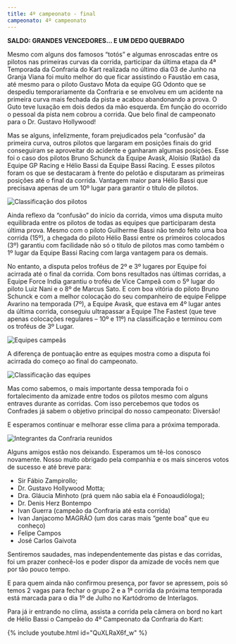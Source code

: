 ```yaml
---
title: 4º campeonato - final
campeonato: 4º campeonato
---
```


**SALDO: GRANDES VENCEDORES... E UM DEDO QUEBRADO**

Mesmo com alguns dos famosos “totós” e algumas enroscadas entre os pilotos nas primeiras curvas da corrida, participar da última etapa da 4ª Temporada da Confraria do Kart realizada no último dia 03 de Junho na Granja Viana foi muito melhor do que ficar assistindo o Faustão em casa, até mesmo para o piloto Gustavo Mota da equipe GG Odonto que se despediu temporariamente da Confraria e se envolveu em um acidente na primeira curva mais fechada da pista e acabou abandonando a prova. O Guto teve luxação em dois dedos da mão esquerda. Em função do ocorrido o pessoal da pista nem cobrou a corrida. Que belo final de campeonato para o Dr. Gustavo Hollywood!

Mas se alguns, infelizmente, foram prejudicados pela “confusão” da primeira curva, outros pilotos que largaram em posições finais do grid conseguiram se aproveitar do acidente e ganharam algumas posições. Esse foi o caso dos pilotos Bruno Schunck da Equipe Avask, Aloísio (Ratão) da Equipe GP Racing e Hélio Bassi da Equipe Bassi Racing. E esses pilotos foram os que se destacaram à frente do pelotão e disputaram as primeiras posições até o final da corrida. Vantagem maior para Hélio Bassi que precisava apenas de um 10º lugar para garantir o título de pilotos.

![Classificação dos pilotos](/uploads/Classific2012_sem1_prova06_Pilotos.jpg)

Ainda reflexo da “confusão” do início da corrida, vimos uma disputa muito equilibrada entre os pilotos de todas as equipes que participaram desta última prova. Mesmo com o piloto Guilherme Bassi não tendo feito uma boa corrida (15º), a chegada do piloto Hélio Bassi entre os primeiros colocados (3º) garantiu com facilidade não só o titulo de pilotos mas como também o 1º lugar da Equipe Bassi Racing com larga vantagem para os demais.

No entanto, a disputa pelos troféus de 2º e 3º lugares por Equipe foi acirrada até o final da corrida. Com bons resultados nas últimas corridas, a Equipe Force India garantiu o troféu de Vice Campeã com o 5º lugar do piloto Luiz Nani e o 8º de Marcus Sato. E com boa vitória do piloto Bruno Schunck e com a melhor colocação do seu companheiro de equipe Felippe Avarino na temporada (7º), a Equipe Avask, que estava em 4º lugar antes da última corrida, conseguiu ultrapassar a Equipe The Fastest (que teve apenas colocações regulares – 10º e 11º) na classificação e terminou com os troféus de 3º Lugar.

![Equipes campeãs](/uploads/2012_sem1_Equipes_Campeas-1024x768.jpg)

A diferença de pontuação entre as equipes mostra como a disputa foi acirrada do começo ao final do campeonato.

![Classificação das equipes](/uploads/Classific2012_sem1_prova06_Equipes.jpg)

Mas como sabemos, o mais importante dessa temporada foi o fortalecimento da amizade entre todos os pilotos mesmo com alguns entraves durante as corridas. Com isso percebemos que todos os Confrades já sabem o objetivo principal do nosso campeonato: Diversão!

E esperamos continuar e melhorar esse clima para a próxima temporada.

![Integrantes da Confraria reunidos](/uploads/2012_1_Confraria_Reunida.jpg)

Alguns amigos estão nos deixando. Esperamos um tê-los conosco novamente. Nosso muito obrigado pela companhia e os mais sinceros votos de sucesso e até breve para:

- Sir Fábio Zampirollo;
- Dr. Gustavo Hollywood Motta;
- Dra. Gláucia Minhoto (prá quem não sabia ela é Fonoaudióloga);
- Dr. Denis Herz Bontempo
- Ivan Guerra (campeão da Confraria até esta corrida)
- Ivan Janjacomo MAGRÃO (um dos caras mais “gente boa” que eu conheço)
- Felipe Campos
- José Carlos Gaivota

Sentiremos saudades, mas independentemente das pistas e das corridas, foi um prazer conhecê-los e poder dispor da amizade de vocês nem que por tão pouco tempo.

E para quem ainda não confirmou presença, por favor  se apressem, pois só temos 2 vagas para fechar o grupo 2 e a 1ª corrida da próxima temporada está marcada para o dia 1º de Julho no Kartódromo de Interlagos.

Para já ir entrando no clima, assista a corrida pela câmera on bord no kart de Hélio Bassi o Campeão do 4º Campeonato da Confraria do Kart:

{% include youtube.html id="QuXLRaX6f_w" %}

